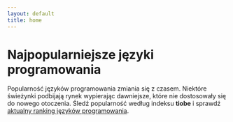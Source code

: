 ```yaml
---
layout: default
title: home
---
```


# Najpopularniejsze języki programowania

Popularność języków programowania zmiania się z czasem. Niektóre świeżynki podbijają rynek wypierając dawniejsze, które nie dostosowały się do nowego otoczenia. Śledź popularność według indeksu **tiobe** i sprawdź [aktualny ranking języków programowania](http://localhost:4000/project1/lista).
